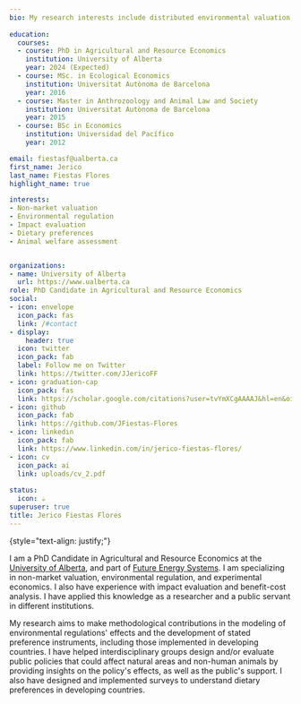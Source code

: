 ```yaml
---
bio: My research interests include distributed environmental valuation, economic experiments, benefit-cost analysis and environmental regulation.
  
education:
  courses:
  - course: PhD in Agricultural and Resource Economics
    institution: University of Alberta
    year: 2024 (Expected)
  - course: MSc. in Ecological Economics
    institution: Universitat Autònoma de Barcelona
    year: 2016
  - course: Master in Anthrozoology and Animal Law and Society
    institution: Universitat Autònoma de Barcelona
    year: 2015
  - course: BSc in Economics
    institution: Universidad del Pacífico
    year: 2012

email: fiestasf@ualberta.ca
first_name: Jerico
last_name: Fiestas Flores
highlight_name: true

interests:
- Non-market valuation
- Environmental regulation
- Impact evaluation
- Dietary preferences
- Animal welfare assessment


organizations:
- name: University of Alberta
  url: https://www.ualberta.ca
role: PhD Candidate in Agricultural and Resource Economics
social:
- icon: envelope
  icon_pack: fas
  link: /#contact
- display:
    header: true
  icon: twitter
  icon_pack: fab
  label: Follow me on Twitter
  link: https://twitter.com/JJericoFF
- icon: graduation-cap
  icon_pack: fas
  link: https://scholar.google.com/citations?user=tvYmXCgAAAAJ&hl=en&oi=ao
- icon: github
  icon_pack: fab
  link: https://github.com/JFiestas-Flores
- icon: linkedin
  icon_pack: fab
  link: https://www.linkedin.com/in/jerico-fiestas-flores/
- icon: cv
  icon_pack: ai
  link: uploads/cv_2.pdf
  
status:
  icon: ☕️
superuser: true
title: Jerico Fiestas Flores
---
```


{style="text-align: justify;"}

I am a PhD Candidate in Agricultural and Resource Economics at the [University of Alberta](www.ualberta.ca), and part of [Future Energy Systems](https://www.futureenergysystems.ca/). I am specializing in non-market valuation, environmental regulation, and experimental economics. I also have experience with impact evaluation and benefit-cost analysis. I have applied this knowledge as a researcher and a public servant in different institutions.

My research aims to make methodological contributions in the modeling of environmental regulations' effects and the development of stated preference instruments, including those implemented in developing countries. I have helped interdisciplinary groups design and/or evaluate public policies that could affect natural areas and non-human animals by providing insights on the policy's effects, as well as the public's support. I also have designed and implemented surveys to understand dietary preferences in developing countries.





